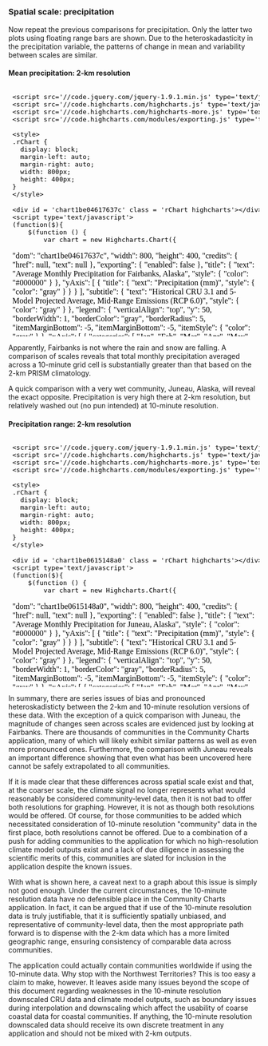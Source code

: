 






##
##
### Spatial scale: precipitation

Now repeat the previous comparisons for precipitation.
Only the latter two plots using floating range bars are shown.
Due to the heteroskadasticity in the precipitation variable, the patterns of change in mean and variability between scales are similar.

#### Mean precipitation: 2-km resolution

<iframe srcdoc=' &lt;!doctype HTML&gt;
&lt;meta charset = &#039;utf-8&#039;&gt;
&lt;html&gt;
  &lt;head&gt;
    
    &lt;script src=&#039;//code.jquery.com/jquery-1.9.1.min.js&#039; type=&#039;text/javascript&#039;&gt;&lt;/script&gt;
    &lt;script src=&#039;//code.highcharts.com/highcharts.js&#039; type=&#039;text/javascript&#039;&gt;&lt;/script&gt;
    &lt;script src=&#039;//code.highcharts.com/highcharts-more.js&#039; type=&#039;text/javascript&#039;&gt;&lt;/script&gt;
    &lt;script src=&#039;//code.highcharts.com/modules/exporting.js&#039; type=&#039;text/javascript&#039;&gt;&lt;/script&gt;
    
    &lt;style&gt;
    .rChart {
      display: block;
      margin-left: auto; 
      margin-right: auto;
      width: 800px;
      height: 400px;
    }  
    &lt;/style&gt;
    
  &lt;/head&gt;
  &lt;body &gt;
    
    &lt;div id = &#039;chart1be04617637c&#039; class = &#039;rChart highcharts&#039;&gt;&lt;/div&gt;    
    &lt;script type=&#039;text/javascript&#039;&gt;
    (function($){
        $(function () {
            var chart = new Highcharts.Chart({
 &quot;dom&quot;: &quot;chart1be04617637c&quot;,
&quot;width&quot;:            800,
&quot;height&quot;:            400,
&quot;credits&quot;: {
 &quot;href&quot;: null,
&quot;text&quot;: null 
},
&quot;exporting&quot;: {
 &quot;enabled&quot;: false 
},
&quot;title&quot;: {
 &quot;text&quot;: &quot;Average Monthly Precipitation for Fairbanks, Alaska&quot;,
&quot;style&quot;: {
 &quot;color&quot;: &quot;#000000&quot; 
} 
},
&quot;yAxis&quot;: [
 {
 &quot;title&quot;: {
 &quot;text&quot;: &quot;Precipitation (mm)&quot;,
&quot;style&quot;: {
 &quot;color&quot;: &quot;gray&quot; 
} 
} 
} 
],
&quot;subtitle&quot;: {
 &quot;text&quot;: &quot;Historical CRU 3.1 and 5-Model Projected Average, Mid-Range Emissions (RCP 6.0)&quot;,
&quot;style&quot;: {
 &quot;color&quot;: &quot;gray&quot; 
} 
},
&quot;legend&quot;: {
 &quot;verticalAlign&quot;: &quot;top&quot;,
&quot;y&quot;:             50,
&quot;borderWidth&quot;:              1,
&quot;borderColor&quot;: &quot;gray&quot;,
&quot;borderRadius&quot;:              5,
&quot;itemMarginBottom&quot;:             -5,
&quot;itemMarginBottom&quot;:             -5,
&quot;itemStyle&quot;: {
 &quot;color&quot;: &quot;gray&quot; 
} 
},
&quot;xAxis&quot;: [
 {
 &quot;categories&quot;: [ &quot;Jan&quot;, &quot;Feb&quot;, &quot;Mar&quot;, &quot;Apr&quot;, &quot;May&quot;, &quot;Jun&quot;, &quot;Jul&quot;, &quot;Aug&quot;, &quot;Sep&quot;, &quot;Oct&quot;, &quot;Nov&quot;, &quot;Dec&quot; ],
&quot;title&quot;: {
 &quot;text&quot;: &quot;Due to variability among climate models and among years in a natural climate system, these graphs are useful for examining trends over time, rather than for precisely&lt;br&gt;predicting monthly or yearly values. For more information on derivation, reliability, and variability among these projections, please visit www.snap.uaf.edu.&quot;,
&quot;style&quot;: {
 &quot;color&quot;: &quot;gray&quot;,
&quot;fontWeight&quot;: &quot;normal&quot;,
&quot;fontSize&quot;: &quot;8px&quot; 
} 
} 
} 
],
&quot;series&quot;: [
 {
 &quot;data&quot;: [
 [
              0,
            46 
],
[
              2,
            29 
],
[
              0,
            29 
],
[
              0,
            17 
],
[
              2,
            46 
],
[
             11,
            71 
],
[
             18,
           109 
],
[
             15,
           132 
],
[
              3,
            63 
],
[
              3,
            56 
],
[
              3,
            40 
],
[
              0,
            44 
] 
],
&quot;name&quot;: &quot;1960-1989&quot;,
&quot;type&quot;: &quot;columnrange&quot; 
},
{
 &quot;data&quot;: [
 [
              5,
            37 
],
[
              3,
            36 
],
[
              4,
            28 
],
[
              1,
            22 
],
[
              3,
            43 
],
[
             12,
            87 
],
[
             18,
           128 
],
[
             15,
           102 
],
[
              3,
            84 
],
[
              9,
            56 
],
[
              6,
            44 
],
[
              6,
            49 
] 
],
&quot;name&quot;: &quot;2010-2019&quot;,
&quot;type&quot;: &quot;columnrange&quot; 
},
{
 &quot;data&quot;: [
 [
              3,
            57 
],
[
              4,
            43 
],
[
              4,
            30 
],
[
              2,
            18 
],
[
              5,
            49 
],
[
             15,
            82 
],
[
             26,
           100 
],
[
             22,
           123 
],
[
             11,
            56 
],
[
             11,
            60 
],
[
              7,
            54 
],
[
              6,
            51 
] 
],
&quot;name&quot;: &quot;2040-2049&quot;,
&quot;type&quot;: &quot;columnrange&quot; 
},
{
 &quot;data&quot;: [
 [
              6,
            52 
],
[
              3,
            31 
],
[
              2,
            26 
],
[
              2,
            18 
],
[
              7,
            70 
],
[
             12,
           110 
],
[
             18,
           146 
],
[
             10,
           112 
],
[
              8,
            83 
],
[
              9,
            71 
],
[
              9,
            43 
],
[
              8,
            51 
] 
],
&quot;name&quot;: &quot;2060-2069&quot;,
&quot;type&quot;: &quot;columnrange&quot; 
},
{
 &quot;data&quot;: [
 [
              3,
            41 
],
[
              3,
            46 
],
[
              4,
            21 
],
[
              2,
            24 
],
[
              8,
            52 
],
[
              6,
           113 
],
[
             25,
           117 
],
[
             18,
           134 
],
[
             12,
            70 
],
[
             12,
            74 
],
[
              9,
            52 
],
[
              7,
            49 
] 
],
&quot;name&quot;: &quot;2090-2099&quot;,
&quot;type&quot;: &quot;columnrange&quot; 
} 
],
&quot;chart&quot;: {
 &quot;width&quot;:            800,
&quot;height&quot;:            500,
&quot;renderTo&quot;: &quot;chart1be04617637c&quot; 
},
&quot;id&quot;: &quot;chart1be04617637c&quot; 
});
        });
    })(jQuery);
&lt;/script&gt;
    
    &lt;script&gt;&lt;/script&gt;    
  &lt;/body&gt;
&lt;/html&gt; ' scrolling='no' frameBorder='0' seamless class='rChart  highcharts  ' id='iframe-chart1be04617637c'> </iframe>
 <style>iframe.rChart{ width: 100%; height: 400px;}</style>

#### Mean precipitation: 10-minute resolution

<iframe srcdoc=' &lt;!doctype HTML&gt;
&lt;meta charset = &#039;utf-8&#039;&gt;
&lt;html&gt;
  &lt;head&gt;
    
    &lt;script src=&#039;//code.jquery.com/jquery-1.9.1.min.js&#039; type=&#039;text/javascript&#039;&gt;&lt;/script&gt;
    &lt;script src=&#039;//code.highcharts.com/highcharts.js&#039; type=&#039;text/javascript&#039;&gt;&lt;/script&gt;
    &lt;script src=&#039;//code.highcharts.com/highcharts-more.js&#039; type=&#039;text/javascript&#039;&gt;&lt;/script&gt;
    &lt;script src=&#039;//code.highcharts.com/modules/exporting.js&#039; type=&#039;text/javascript&#039;&gt;&lt;/script&gt;
    
    &lt;style&gt;
    .rChart {
      display: block;
      margin-left: auto; 
      margin-right: auto;
      width: 800px;
      height: 400px;
    }  
    &lt;/style&gt;
    
  &lt;/head&gt;
  &lt;body &gt;
    
    &lt;div id = &#039;chart1be044eb25ab&#039; class = &#039;rChart highcharts&#039;&gt;&lt;/div&gt;    
    &lt;script type=&#039;text/javascript&#039;&gt;
    (function($){
        $(function () {
            var chart = new Highcharts.Chart({
 &quot;dom&quot;: &quot;chart1be044eb25ab&quot;,
&quot;width&quot;:            800,
&quot;height&quot;:            400,
&quot;credits&quot;: {
 &quot;href&quot;: null,
&quot;text&quot;: null 
},
&quot;exporting&quot;: {
 &quot;enabled&quot;: false 
},
&quot;title&quot;: {
 &quot;text&quot;: &quot;Average Monthly Precipitation for Fairbanks, Alaska&quot;,
&quot;style&quot;: {
 &quot;color&quot;: &quot;#000000&quot; 
} 
},
&quot;yAxis&quot;: [
 {
 &quot;title&quot;: {
 &quot;text&quot;: &quot;Precipitation (mm)&quot;,
&quot;style&quot;: {
 &quot;color&quot;: &quot;gray&quot; 
} 
} 
} 
],
&quot;subtitle&quot;: {
 &quot;text&quot;: &quot;Historical CRU 3.1 and 5-Model Projected Average, Mid-Range Emissions (RCP 6.0)&quot;,
&quot;style&quot;: {
 &quot;color&quot;: &quot;gray&quot; 
} 
},
&quot;legend&quot;: {
 &quot;verticalAlign&quot;: &quot;top&quot;,
&quot;y&quot;:             50,
&quot;borderWidth&quot;:              1,
&quot;borderColor&quot;: &quot;gray&quot;,
&quot;borderRadius&quot;:              5,
&quot;itemMarginBottom&quot;:             -5,
&quot;itemMarginBottom&quot;:             -5,
&quot;itemStyle&quot;: {
 &quot;color&quot;: &quot;gray&quot; 
} 
},
&quot;xAxis&quot;: [
 {
 &quot;categories&quot;: [ &quot;Jan&quot;, &quot;Feb&quot;, &quot;Mar&quot;, &quot;Apr&quot;, &quot;May&quot;, &quot;Jun&quot;, &quot;Jul&quot;, &quot;Aug&quot;, &quot;Sep&quot;, &quot;Oct&quot;, &quot;Nov&quot;, &quot;Dec&quot; ],
&quot;title&quot;: {
 &quot;text&quot;: &quot;Due to variability among climate models and among years in a natural climate system, these graphs are useful for examining trends over time, rather than for precisely&lt;br&gt;predicting monthly or yearly values. For more information on derivation, reliability, and variability among these projections, please visit www.snap.uaf.edu.&quot;,
&quot;style&quot;: {
 &quot;color&quot;: &quot;gray&quot;,
&quot;fontWeight&quot;: &quot;normal&quot;,
&quot;fontSize&quot;: &quot;8px&quot; 
} 
} 
} 
],
&quot;series&quot;: [
 {
 &quot;data&quot;: [
 [
             10,
            62 
],
[
              8,
            58 
],
[
              5,
            52 
],
[
              6,
            78 
],
[
              3,
            73 
],
[
             21,
           126 
],
[
             15,
           119 
],
[
             28,
           128 
],
[
             31,
            96 
],
[
             14,
            98 
],
[
             20,
            74 
],
[
              8,
            62 
] 
],
&quot;name&quot;: &quot;1960-1989&quot;,
&quot;type&quot;: &quot;columnrange&quot; 
},
{
 &quot;data&quot;: [
 [
              6,
            76 
],
[
              8,
            64 
],
[
             11,
            50 
],
[
             11,
            62 
],
[
              9,
            80 
],
[
             10,
           165 
],
[
             15,
           158 
],
[
             25,
           190 
],
[
             27,
           121 
],
[
             14,
           100 
],
[
             17,
            98 
],
[
             15,
            66 
] 
],
&quot;name&quot;: &quot;2010-2019&quot;,
&quot;type&quot;: &quot;columnrange&quot; 
},
{
 &quot;data&quot;: [
 [
              6,
            77 
],
[
             13,
            53 
],
[
              8,
            50 
],
[
             16,
            71 
],
[
             11,
           101 
],
[
             18,
           135 
],
[
             17,
           130 
],
[
             29,
           163 
],
[
             34,
           124 
],
[
             16,
           123 
],
[
              9,
            82 
],
[
             10,
            76 
] 
],
&quot;name&quot;: &quot;2040-2049&quot;,
&quot;type&quot;: &quot;columnrange&quot; 
},
{
 &quot;data&quot;: [
 [
              7,
            67 
],
[
             13,
            68 
],
[
             10,
            48 
],
[
              6,
            64 
],
[
             13,
           112 
],
[
             21,
           136 
],
[
             13,
           137 
],
[
             15,
           168 
],
[
             16,
           134 
],
[
             26,
            95 
],
[
             24,
            86 
],
[
             20,
            78 
] 
],
&quot;name&quot;: &quot;2060-2069&quot;,
&quot;type&quot;: &quot;columnrange&quot; 
},
{
 &quot;data&quot;: [
 [
             11,
            88 
],
[
              8,
            84 
],
[
             10,
            57 
],
[
              7,
            71 
],
[
             10,
           114 
],
[
             27,
           176 
],
[
             28,
           148 
],
[
             42,
           210 
],
[
             30,
           147 
],
[
             22,
           103 
],
[
             14,
           132 
],
[
             22,
            93 
] 
],
&quot;name&quot;: &quot;2090-2099&quot;,
&quot;type&quot;: &quot;columnrange&quot; 
} 
],
&quot;chart&quot;: {
 &quot;width&quot;:            800,
&quot;height&quot;:            500,
&quot;renderTo&quot;: &quot;chart1be044eb25ab&quot; 
},
&quot;id&quot;: &quot;chart1be044eb25ab&quot; 
});
        });
    })(jQuery);
&lt;/script&gt;
    
    &lt;script&gt;&lt;/script&gt;    
  &lt;/body&gt;
&lt;/html&gt; ' scrolling='no' frameBorder='0' seamless class='rChart  highcharts  ' id='iframe-chart1be044eb25ab'> </iframe>
 <style>iframe.rChart{ width: 100%; height: 400px;}</style>

Apparently, Fairbanks is not where the rain and snow are falling.
A comparison of scales reveals that total monthly precipitation averaged across a 10-minute grid cell is substantially greater than that based on the 2-km PRISM climatology.

A quick comparison with a very wet community, Juneau, Alaska, will reveal the exact opposite.
Precipitation is very high there at 2-km resolution, but relatively washed out (no pun intended) at 10-minute resolution.

#### Precipitation range: 2-km resolution

<iframe srcdoc=' &lt;!doctype HTML&gt;
&lt;meta charset = &#039;utf-8&#039;&gt;
&lt;html&gt;
  &lt;head&gt;
    
    &lt;script src=&#039;//code.jquery.com/jquery-1.9.1.min.js&#039; type=&#039;text/javascript&#039;&gt;&lt;/script&gt;
    &lt;script src=&#039;//code.highcharts.com/highcharts.js&#039; type=&#039;text/javascript&#039;&gt;&lt;/script&gt;
    &lt;script src=&#039;//code.highcharts.com/highcharts-more.js&#039; type=&#039;text/javascript&#039;&gt;&lt;/script&gt;
    &lt;script src=&#039;//code.highcharts.com/modules/exporting.js&#039; type=&#039;text/javascript&#039;&gt;&lt;/script&gt;
    
    &lt;style&gt;
    .rChart {
      display: block;
      margin-left: auto; 
      margin-right: auto;
      width: 800px;
      height: 400px;
    }  
    &lt;/style&gt;
    
  &lt;/head&gt;
  &lt;body &gt;
    
    &lt;div id = &#039;chart1be0615148a0&#039; class = &#039;rChart highcharts&#039;&gt;&lt;/div&gt;    
    &lt;script type=&#039;text/javascript&#039;&gt;
    (function($){
        $(function () {
            var chart = new Highcharts.Chart({
 &quot;dom&quot;: &quot;chart1be0615148a0&quot;,
&quot;width&quot;:            800,
&quot;height&quot;:            400,
&quot;credits&quot;: {
 &quot;href&quot;: null,
&quot;text&quot;: null 
},
&quot;exporting&quot;: {
 &quot;enabled&quot;: false 
},
&quot;title&quot;: {
 &quot;text&quot;: &quot;Average Monthly Precipitation for Juneau, Alaska&quot;,
&quot;style&quot;: {
 &quot;color&quot;: &quot;#000000&quot; 
} 
},
&quot;yAxis&quot;: [
 {
 &quot;title&quot;: {
 &quot;text&quot;: &quot;Precipitation (mm)&quot;,
&quot;style&quot;: {
 &quot;color&quot;: &quot;gray&quot; 
} 
} 
} 
],
&quot;subtitle&quot;: {
 &quot;text&quot;: &quot;Historical CRU 3.1 and 5-Model Projected Average, Mid-Range Emissions (RCP 6.0)&quot;,
&quot;style&quot;: {
 &quot;color&quot;: &quot;gray&quot; 
} 
},
&quot;legend&quot;: {
 &quot;verticalAlign&quot;: &quot;top&quot;,
&quot;y&quot;:             50,
&quot;borderWidth&quot;:              1,
&quot;borderColor&quot;: &quot;gray&quot;,
&quot;borderRadius&quot;:              5,
&quot;itemMarginBottom&quot;:             -5,
&quot;itemMarginBottom&quot;:             -5,
&quot;itemStyle&quot;: {
 &quot;color&quot;: &quot;gray&quot; 
} 
},
&quot;xAxis&quot;: [
 {
 &quot;categories&quot;: [ &quot;Jan&quot;, &quot;Feb&quot;, &quot;Mar&quot;, &quot;Apr&quot;, &quot;May&quot;, &quot;Jun&quot;, &quot;Jul&quot;, &quot;Aug&quot;, &quot;Sep&quot;, &quot;Oct&quot;, &quot;Nov&quot;, &quot;Dec&quot; ],
&quot;title&quot;: {
 &quot;text&quot;: &quot;Due to variability among climate models and among years in a natural climate system, these graphs are useful for examining trends over time, rather than for precisely&lt;br&gt;predicting monthly or yearly values. For more information on derivation, reliability, and variability among these projections, please visit www.snap.uaf.edu.&quot;,
&quot;style&quot;: {
 &quot;color&quot;: &quot;gray&quot;,
&quot;fontWeight&quot;: &quot;normal&quot;,
&quot;fontSize&quot;: &quot;8px&quot; 
} 
} 
} 
],
&quot;series&quot;: [
 {
 &quot;data&quot;: [
 [
          111.5,
         280.5 
],
[
           73.6,
         238.4 
],
[
           92.4,
         225.6 
],
[
           85.9,
         192.1 
],
[
           95.3,
         174.7 
],
[
           70.7,
         141.3 
],
[
           95.6,
         206.4 
],
[
          106.8,
         279.2 
],
[
          185.3,
         392.7 
],
[
          229.8,
         462.2 
],
[
          142.7,
         355.3 
],
[
          113.9,
         296.1 
] 
],
&quot;name&quot;: &quot;1960-1989&quot;,
&quot;type&quot;: &quot;columnrange&quot; 
},
{
 &quot;data&quot;: [
 [
            103,
           289 
],
[
           74.1,
         245.9 
],
[
             84,
           210 
],
[
           74.6,
         199.4 
],
[
           63.9,
         180.1 
],
[
           57.8,
         178.2 
],
[
           76.8,
         201.2 
],
[
          110.4,
         245.6 
],
[
          193.9,
         352.1 
],
[
          231.7,
         470.3 
],
[
          146.8,
         347.2 
],
[
          122.2,
         281.8 
] 
],
&quot;name&quot;: &quot;2010-2019&quot;,
&quot;type&quot;: &quot;columnrange&quot; 
},
{
 &quot;data&quot;: [
 [
          116.4,
         279.6 
],
[
           99.5,
         256.5 
],
[
           90.5,
         215.5 
],
[
           97.6,
         214.4 
],
[
           74.3,
         199.7 
],
[
             49,
           147 
],
[
           94.6,
         219.4 
],
[
            119,
           291 
],
[
          231.1,
         428.9 
],
[
          234.4,
         523.6 
],
[
          149.3,
         320.7 
],
[
          127.4,
         298.6 
] 
],
&quot;name&quot;: &quot;2040-2049&quot;,
&quot;type&quot;: &quot;columnrange&quot; 
},
{
 &quot;data&quot;: [
 [
          129.1,
         292.9 
],
[
           93.8,
         222.2 
],
[
           96.4,
         233.6 
],
[
          110.9,
         223.1 
],
[
           76.5,
         187.5 
],
[
           75.5,
         168.5 
],
[
           88.9,
         219.1 
],
[
           92.3,
         285.7 
],
[
            191,
           367 
],
[
          261.9,
         476.1 
],
[
            169,
           389 
],
[
          118.8,
         301.2 
] 
],
&quot;name&quot;: &quot;2060-2069&quot;,
&quot;type&quot;: &quot;columnrange&quot; 
},
{
 &quot;data&quot;: [
 [
          121.8,
         278.2 
],
[
            103,
           241 
],
[
          112.8,
         233.2 
],
[
           84.6,
         231.4 
],
[
           86.8,
         215.2 
],
[
           50.5,
         179.5 
],
[
           92.2,
         211.8 
],
[
          110.7,
         337.3 
],
[
          219.4,
         434.6 
],
[
          295.1,
         550.9 
],
[
          164.2,
         361.8 
],
[
          141.4,
         302.6 
] 
],
&quot;name&quot;: &quot;2090-2099&quot;,
&quot;type&quot;: &quot;columnrange&quot; 
} 
],
&quot;chart&quot;: {
 &quot;width&quot;:            800,
&quot;height&quot;:            500,
&quot;renderTo&quot;: &quot;chart1be0615148a0&quot; 
},
&quot;id&quot;: &quot;chart1be0615148a0&quot; 
});
        });
    })(jQuery);
&lt;/script&gt;
    
    &lt;script&gt;&lt;/script&gt;    
  &lt;/body&gt;
&lt;/html&gt; ' scrolling='no' frameBorder='0' seamless class='rChart  highcharts  ' id='iframe-chart1be0615148a0'> </iframe>
 <style>iframe.rChart{ width: 100%; height: 400px;}</style>

#### Precipitation range: 10-minute resolution

<iframe srcdoc=' &lt;!doctype HTML&gt;
&lt;meta charset = &#039;utf-8&#039;&gt;
&lt;html&gt;
  &lt;head&gt;
    
    &lt;script src=&#039;//code.jquery.com/jquery-1.9.1.min.js&#039; type=&#039;text/javascript&#039;&gt;&lt;/script&gt;
    &lt;script src=&#039;//code.highcharts.com/highcharts.js&#039; type=&#039;text/javascript&#039;&gt;&lt;/script&gt;
    &lt;script src=&#039;//code.highcharts.com/highcharts-more.js&#039; type=&#039;text/javascript&#039;&gt;&lt;/script&gt;
    &lt;script src=&#039;//code.highcharts.com/modules/exporting.js&#039; type=&#039;text/javascript&#039;&gt;&lt;/script&gt;
    
    &lt;style&gt;
    .rChart {
      display: block;
      margin-left: auto; 
      margin-right: auto;
      width: 800px;
      height: 400px;
    }  
    &lt;/style&gt;
    
  &lt;/head&gt;
  &lt;body &gt;
    
    &lt;div id = &#039;chart1be07a236ed6&#039; class = &#039;rChart highcharts&#039;&gt;&lt;/div&gt;    
    &lt;script type=&#039;text/javascript&#039;&gt;
    (function($){
        $(function () {
            var chart = new Highcharts.Chart({
 &quot;dom&quot;: &quot;chart1be07a236ed6&quot;,
&quot;width&quot;:            800,
&quot;height&quot;:            400,
&quot;credits&quot;: {
 &quot;href&quot;: null,
&quot;text&quot;: null 
},
&quot;exporting&quot;: {
 &quot;enabled&quot;: false 
},
&quot;title&quot;: {
 &quot;text&quot;: &quot;Average Monthly Precipitation for Juneau, Alaska&quot;,
&quot;style&quot;: {
 &quot;color&quot;: &quot;#000000&quot; 
} 
},
&quot;yAxis&quot;: [
 {
 &quot;title&quot;: {
 &quot;text&quot;: &quot;Precipitation (mm)&quot;,
&quot;style&quot;: {
 &quot;color&quot;: &quot;gray&quot; 
} 
} 
} 
],
&quot;subtitle&quot;: {
 &quot;text&quot;: &quot;Historical CRU 3.1 and 5-Model Projected Average, Mid-Range Emissions (RCP 6.0)&quot;,
&quot;style&quot;: {
 &quot;color&quot;: &quot;gray&quot; 
} 
},
&quot;legend&quot;: {
 &quot;verticalAlign&quot;: &quot;top&quot;,
&quot;y&quot;:             50,
&quot;borderWidth&quot;:              1,
&quot;borderColor&quot;: &quot;gray&quot;,
&quot;borderRadius&quot;:              5,
&quot;itemMarginBottom&quot;:             -5,
&quot;itemMarginBottom&quot;:             -5,
&quot;itemStyle&quot;: {
 &quot;color&quot;: &quot;gray&quot; 
} 
},
&quot;xAxis&quot;: [
 {
 &quot;categories&quot;: [ &quot;Jan&quot;, &quot;Feb&quot;, &quot;Mar&quot;, &quot;Apr&quot;, &quot;May&quot;, &quot;Jun&quot;, &quot;Jul&quot;, &quot;Aug&quot;, &quot;Sep&quot;, &quot;Oct&quot;, &quot;Nov&quot;, &quot;Dec&quot; ],
&quot;title&quot;: {
 &quot;text&quot;: &quot;Due to variability among climate models and among years in a natural climate system, these graphs are useful for examining trends over time, rather than for precisely&lt;br&gt;predicting monthly or yearly values. For more information on derivation, reliability, and variability among these projections, please visit www.snap.uaf.edu.&quot;,
&quot;style&quot;: {
 &quot;color&quot;: &quot;gray&quot;,
&quot;fontWeight&quot;: &quot;normal&quot;,
&quot;fontSize&quot;: &quot;8px&quot; 
} 
} 
} 
],
&quot;series&quot;: [
 {
 &quot;data&quot;: [
 [
           22.3,
          51.7 
],
[
           15.7,
          42.3 
],
[
           14.3,
          41.7 
],
[
           19.7,
          52.3 
],
[
           23.2,
          78.8 
],
[
           39.3,
          96.7 
],
[
           49.4,
         122.6 
],
[
           38.5,
          97.5 
],
[
           37.9,
          84.1 
],
[
           35.8,
          84.2 
],
[
           32.9,
          69.1 
],
[
           30.3,
          63.7 
] 
],
&quot;name&quot;: &quot;1960-1989&quot;,
&quot;type&quot;: &quot;columnrange&quot; 
},
{
 &quot;data&quot;: [
 [
           25.9,
          54.1 
],
[
           20.2,
          41.8 
],
[
           19.9,
          46.1 
],
[
           26.7,
          53.3 
],
[
           33.2,
          84.8 
],
[
           44.8,
         109.2 
],
[
           62.2,
         137.8 
],
[
           27.2,
         106.8 
],
[
           40.5,
          89.5 
],
[
           39.5,
          86.5 
],
[
           39.9,
          76.1 
],
[
           33.2,
          62.8 
] 
],
&quot;name&quot;: &quot;2010-2019&quot;,
&quot;type&quot;: &quot;columnrange&quot; 
},
{
 &quot;data&quot;: [
 [
           29.2,
          56.8 
],
[
           20.9,
          45.1 
],
[
           21.9,
          44.1 
],
[
           24.6,
          57.4 
],
[
           31.2,
          86.8 
],
[
           46.4,
         117.6 
],
[
           42.1,
         119.9 
],
[
           35.3,
          96.7 
],
[
           35.5,
          86.5 
],
[
           45.9,
          90.1 
],
[
           36.1,
          75.9 
],
[
             45,
            67 
] 
],
&quot;name&quot;: &quot;2040-2049&quot;,
&quot;type&quot;: &quot;columnrange&quot; 
},
{
 &quot;data&quot;: [
 [
           30.8,
          59.2 
],
[
           20.2,
          49.8 
],
[
           20.4,
          43.6 
],
[
           28.2,
          53.8 
],
[
           35.8,
          84.2 
],
[
           50.3,
         107.7 
],
[
           51.9,
         124.1 
],
[
           37.2,
         102.8 
],
[
           35.1,
          96.9 
],
[
             45,
            93 
],
[
           40.9,
          81.1 
],
[
           40.8,
          67.2 
] 
],
&quot;name&quot;: &quot;2060-2069&quot;,
&quot;type&quot;: &quot;columnrange&quot; 
},
{
 &quot;data&quot;: [
 [
           30.3,
          59.7 
],
[
           24.2,
          49.8 
],
[
             22,
            46 
],
[
           24.9,
          65.1 
],
[
           39.2,
          94.8 
],
[
           46.6,
         109.4 
],
[
             46,
           136 
],
[
           40.2,
         101.8 
],
[
           38.6,
          81.4 
],
[
           47.7,
          94.3 
],
[
           46.5,
          85.5 
],
[
           40.7,
          77.3 
] 
],
&quot;name&quot;: &quot;2090-2099&quot;,
&quot;type&quot;: &quot;columnrange&quot; 
} 
],
&quot;chart&quot;: {
 &quot;width&quot;:            800,
&quot;height&quot;:            500,
&quot;renderTo&quot;: &quot;chart1be07a236ed6&quot; 
},
&quot;id&quot;: &quot;chart1be07a236ed6&quot; 
});
        });
    })(jQuery);
&lt;/script&gt;
    
    &lt;script&gt;&lt;/script&gt;    
  &lt;/body&gt;
&lt;/html&gt; ' scrolling='no' frameBorder='0' seamless class='rChart  highcharts  ' id='iframe-chart1be07a236ed6'> </iframe>
 <style>iframe.rChart{ width: 100%; height: 400px;}</style>

<style>iframe.rChart{ width: 100%; height: 500px;}</style>

In summary, there are series issues of bias and pronounced heteroskadisticty between the 2-km and 10-minute resolution versions of these data.
With the exception of a quick comparison with Juneau, the magnitude of changes seen across scales are evidenced just by looking at Fairbanks.
There are thousands of communities in the Community Charts application, many of which will likely exhibit similar patterns as well as even more pronounced ones.
Furthermore, the comparison with Juneau reveals an important difference showing that even what has been uncovered here cannot be safely extrapolated to all communities.

If it is made clear that these differences across spatial scale exist and that, at the coarser scale, the climate signal no longer represents what would reasonably be considered community-level data,
then it is not bad to offer both resolutions for graphing.
However, it is not as though both resolutions would be offered.
Of course, for those communities to be added which necessitated consideration of 10-minute resolution "community" data in the first place, both resolutions cannot be offered.
Due to a combination of a push for adding communities to the application for which no high-resolution climate model outputs exist and a lack of due diligence in assessing the scientific merits of this,
communities are slated for inclusion in the application despite the known issues.

With what is shown here, a caveat next to a graph about this issue is simply not good enough.
Under the current circumstances, the 10-minute resolution data have no defensible place in the Community Charts application.
In fact, it can be argued that if use of the 10-minute resolution data is truly justifiable, that it is sufficiently spatially unbiased, and representative of community-level data,
then the most appropriate path forward is to dispense with the 2-km data which has a more limited geographic range, ensuring consistency of comparable data across communities.

The application could actually contain communities worldwide if using the 10-minute data. Why stop with the Northwest Territories?
This is too easy a claim to make, however.
It leaves aside many issues beyond the scope of this document regarding weaknesses in the 10-minute resolution downscaled CRU data and climate model outputs,
such as boundary issues during interpolation and downscaling which affect the usability of coarse coastal data for coastal communities.
If anything, the 10-minute resolution downscaled data should receive its own discrete treatment in any application and should not be mixed with 2-km outputs.
